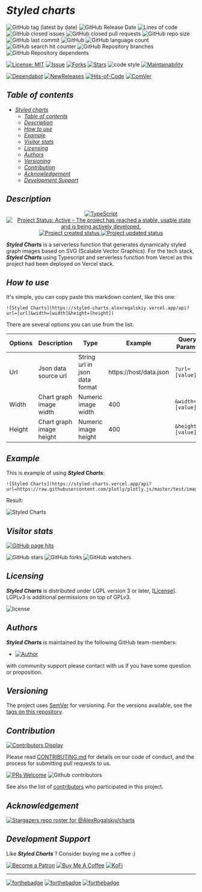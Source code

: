 # _Styled charts_

![GitHub tag (latest by date)](https://img.shields.io/github/v/tag/AlexRogalskiy/charts)
![GitHub Release Date](https://img.shields.io/github/release-date/AlexRogalskiy/charts)
![Lines of code](https://tokei.rs/b1/github/AlexRogalskiy/charts?category=lines)
![GitHub closed issues](https://img.shields.io/github/issues-closed/AlexRogalskiy/charts)
![GitHub closed pull requests](https://img.shields.io/github/issues-pr-closed/AlexRogalskiy/charts)
![GitHub repo size](https://img.shields.io/github/repo-size/AlexRogalskiy/charts)
![GitHub last commit](https://img.shields.io/github/last-commit/AlexRogalskiy/charts)
![GitHub](https://img.shields.io/github/license/AlexRogalskiy/charts)
![GitHub language count](https://img.shields.io/github/languages/count/AlexRogalskiy/charts)
![GitHub search hit counter](https://img.shields.io/github/search/AlexRogalskiy/charts/goto)
![GitHub Repository branches](https://badgen.net/github/branches/AlexRogalskiy/charts)
![GitHub Repository dependents](https://badgen.net/github/dependents-repo/AlexRogalskiy/charts)

[![License: MIT](https://img.shields.io/badge/License-MIT-yellow.svg)](https://raw.githubusercontent.com/alexrogalskiy/charts/master/LICENSE?token=AH44ZFH7IF2KSEDK7LSIW3C7YOFYC)
[![Issue](https://img.shields.io/github/issues/alexrogalskiy/charts)](https://img.shields.io/github/issues/alexrogalskiy/charts)
[![Forks](https://img.shields.io/github/forks/alexrogalskiy/charts)](https://img.shields.io/github/forks/alexrogalskiy/charts)
[![Stars](https://img.shields.io/github/stars/alexrogalskiy/charts)](https://img.shields.io/github/stars/alexrogalskiy/charts)
![code style](https://img.shields.io/badge/code_style-prettier-ff69b4.svg?style=flat-square)
[![Maintainability](https://api.codeclimate.com/v1/badges/ed7702f8cf28917829fa/maintainability)](https://codeclimate.com/github/AlexRogalskiy/charts/maintainability)

[![Dependabot](https://img.shields.io/badge/dependabot-enabled-1f8ceb.svg?style=flat-square)](https://dependabot.com/)
[![NewReleases](https://newreleases.io/badge.svg)](https://newreleases.io/github/AlexRogalskiy/charts)
[![Hits-of-Code](https://hitsofcode.com/github/AlexRogalskiy/charts)](https://hitsofcode.com/github/AlexRogalskiy/charts/view)
[![ComVer](https://img.shields.io/badge/ComVer-compliant-brightgreen.svg)][tags]

## _Table of contents_

<!--ts-->
   * [<em>Styled charts</em>](#styled-charts)
      * [<em>Table of contents</em>](#table-of-contents)
      * [<em>Description</em>](#description)
      * [<em>How to use</em>](#how-to-use)
      * [<em>Example</em>](#example)
      * [<em>Visitor stats</em>](#visitor-stats)
      * [<em>Licensing</em>](#licensing)
      * [<em>Authors</em>](#authors)
      * [<em>Versioning</em>](#versioning)
      * [<em>Contribution</em>](#contribution)
      * [<em>Acknowledgement</em>](#acknowledgement)
      * [<em>Development Support</em>](#development-support)
<!--te-->

## _Description_

<p align="center" style="text-align:center;">
    <a href="https://www.typescriptlang.org/">
        <img src="https://img.shields.io/badge/typescript%20-%23007ACC.svg?&logo=typescript&logoColor=white" alt="TypeScript" />
    </a>
    <a href="https://www.repostatus.org/#active">
        <img src="https://img.shields.io/badge/Project%20Status-Active-brightgreen" alt="Project Status: Active – The project has reached a stable, usable state and is being actively developed." />
    </a>
    <a href="https://badges.pufler.dev">
        <img src="https://badges.pufler.dev/created/AlexRogalskiy/charts" alt="Project created status" />
    </a>
    <a href="https://badges.pufler.dev">
        <img src="https://badges.pufler.dev/updated/AlexRogalskiy/charts" alt="Project updated status" />
    </a>
</p>

_**Styled Charts**_ is a serverless function that generates dynamically styled graph images based on SVG (Scalable Vector Graphics).
For the tech stack, _**Styled Charts**_ using Typescript and serverless function from Vercel as this project had been deployed on Vercel stack.

## _How to use_

It's simple, you can copy paste this markdown content, like this one:

```
![Styled Charts](https://styled-charts.alexrogalskiy.vercel.app/api?url=[url]&width=[width]&height=[height])
```

There are several options you can use from the list:

|  Options  | Description               |   Type                           | Example                | Query Params          | 
| --------- | ------------------------- | -------------------------------- | ---------------------- | --------------------- |
| Url       | Json data source url      | String url in json data format   | https://host/data.json | ```?url=[value]```    |
| Width     | Chart graph image width   | Numeric image width              | 400                    | ```&width=[value]```  |
| Height    | Chart graph image height  | Numeric image height             | 400                    | ```&height=[value]``` |

## _Example_

This is example of using _**Styled Charts**_:

```
![Styled Charts](https://styled-charts.vercel.app/api?url=https://raw.githubusercontent.com/plotly/plotly.js/master/test/image/mocks/0.json&width=400&height=400)
```

Result:

![Styled Charts](https://styled-charts.vercel.app/api?url=https://raw.githubusercontent.com/plotly/plotly.js/master/test/image/mocks/0.json&width=400&height=400)

## _Visitor stats_

[![GitHub page hits](https://hits.seeyoufarm.com/api/count/incr/badge.svg?url=https%3A%2F%2Fgithub.com%2FAlexRogalskiy%2Fcharts&count_bg=%2379C83D&title_bg=%23555555&icon=&icon_color=%23E7E7E7&title=hits&edge_flat=true)](https://hits.seeyoufarm.com)

![GitHub stars](https://img.shields.io/github/stars/AlexRogalskiy/charts?style=social)
![GitHub forks](https://img.shields.io/github/forks/AlexRogalskiy/charts?style=social)
![GitHub watchers](https://img.shields.io/github/watchers/AlexRogalskiy/charts?style=social)

## _Licensing_

_**Styled Charts**_ is distributed under LGPL version 3 or later, [[License](https://github.com/AlexRogalskiy/charts/blob/master/LICENSE)].
LGPLv3 is additional permissions on top of GPLv3.

![license](https://user-images.githubusercontent.com/19885116/48661948-6cf97e80-ea7a-11e8-97e7-b45332a13e49.png)

## _Authors_

_**Styled Charts**_ is maintained by the following GitHub team-members:

* [![Author](https://img.shields.io/badge/author-AlexRogalskiy-FB8F0A)](https://github.com/AlexRogalskiy)

with community support please contact with us if you have some question or proposition.

## _Versioning_

The project uses [SemVer](http://semver.org/) for versioning. For the versions available, see the [tags on this repository][tags].

## _Contribution_

[![Contributors Display](https://badges.pufler.dev/contributors/AlexRogalskiy/charts?size=50&padding=5&bots=true)](https://badges.pufler.dev)

Please read [CONTRIBUTING.md](https://github.com/AlexRogalskiy/charts/blob/master/.github/CONTRIBUTING.md) for details on our code of conduct, and the process for submitting pull requests to us.

[![PRs Welcome](https://img.shields.io/badge/PRs-welcome-brightgreen.svg?style=flat-square)](http://makeapullrequest.com)
![Github contributors](https://img.shields.io/github/all-contributors/AlexRogalskiy/charts)

See also the list of [contributors][contributors] who participated in this project.

## _Acknowledgement_

[![Stargazers repo roster for @AlexRogalskiy/charts](https://reporoster.com/stars/AlexRogalskiy/charts)][stars]

## _Development Support_

Like _**Styled Charts**_ ? Consider buying me a coffee :\)

[![Become a Patron](https://img.shields.io/badge/Become_Patron-Support_me_on_Patreon-blue.svg?style=flat-square&logo=patreon&color=e64413)](https://www.patreon.com/alexrogalskiy)
[![Buy Me A Coffee](https://img.shields.io/badge/Donate-Buy%20me%20a%20coffee-yellow.svg?logo=buy%20me%20a%20coffee)](https://www.buymeacoffee.com/AlexRogalskiy)
[![KoFi](https://img.shields.io/badge/Donate-Buy%20me%20a%20coffee-yellow.svg?logo=ko-fi)](https://ko-fi.com/alexrogalskiy)

---

[![forthebadge](https://img.shields.io/badge/made%20with-%20typescript-C1282D.svg?logo=typescript&style=for-the-badge)](https://www.typescriptlang.org/)
[![forthebadge](https://img.shields.io/badge/powered%20by-%20vercel-7116FB.svg?logo=vercel&style=for-the-badge)](https://vercel.com/)
[![forthebadge](https://img.shields.io/badge/build%20with-%20%E2%9D%A4-B6FF9B.svg?logo=heart&style=for-the-badge)](https://forthebadge.com/)

  [repo]:           https://github.com/AlexRogalskiy/charts
  [tags]:           https://github.com/AlexRogalskiy/charts/tags
  [issues]:         https://github.com/AlexRogalskiy/charts/issues
  [pulls]:          https://github.com/AlexRogalskiy/charts/pulls
  [wiki]:           https://github.com/AlexRogalskiy/charts/wiki
  [stars]:          https://github.com/AlexRogalskiy/charts/stargazers
  [contributors]:   https://github.com/AlexRogalskiy/charts/graphs/contributors
